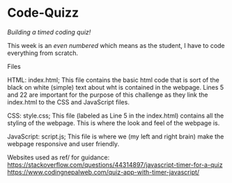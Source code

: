 # Code-Quizz
*Building a timed coding quiz!*

This week is an *even numbered* which means as the student, I have to code everything from scratch.

Files

HTML: 
index.html; This file contains the basic html code that is sort of the black on white (simple) text about wht is contained in the webpage. Lines 5 and 22 are important for the purpose of this challenge as they link the index.html to the CSS and JavaScript files.

CSS:
style.css; This file (labeled as Line 5 in the index.html) contains all the styling of the webpage. This is where the look and feel of the webpage is.

JavaScript:
script.js; This file is where we (my left and right brain) make the webpage responsive and user friendly.


Websites used as ref/ for guidance:
https://stackoverflow.com/questions/44314897/javascript-timer-for-a-quiz
https://www.codingnepalweb.com/quiz-app-with-timer-javascript/